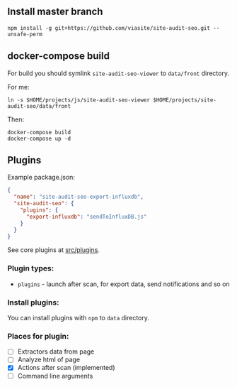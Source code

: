 ## Install master branch
```
npm install -g git+https://github.com/viasite/site-audit-seo.git --unsafe-perm
```

## docker-compose build
For build you should symlink `site-audit-seo-viewer` to `data/front` directory.

For me:

```
ln -s $HOME/projects/js/site-audit-seo-viewer $HOME/projects/site-audit-seo/data/front
```

Then:

```
docker-compose build
docker-compose up -d
```

## Plugins
Example package.json:

``` json
{
  "name": "site-audit-seo-export-influxdb",
  "site-audit-seo": {
    "plugins": {
      "export-influxdb": "sendToInfluxDB.js"
    }
  }
}
```

See core plugins at [src/plugins](src/plugins).

### Plugin types:
- `plugins` - launch after scan, for export data, send notifications and so on

### Install plugins:
You can install plugins with `npm` to `data` directory.

### Places for plugin:
- [ ] Extractors data from page
- [ ] Analyze html of page
- [x] Actions after scan (implemented)
- [ ] Command line arguments
